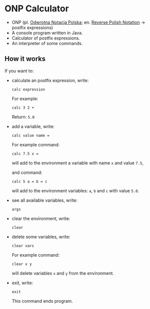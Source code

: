# ONP Calculator
- ONP (pl. [Odwrotna Notacja Polska](https://pl.wikipedia.org/wiki/Odwrotna_notacja_polska); en. [Reverse Polish Notation](https://en.wikipedia.org/wiki/Reverse_Polish_notation) -> postfix expressions)
- A console program written in Java. 
- Calculator of postfix expressions.
- An interpreter of some commands.

## How it works

If you want to:

 * calculate an postfix expression, write:
    ```
    calc expression
    ```
    For example:
    ```
    calc 3 2 +
    ```
    Return:
    `5.0` 
  
  * add a variable, write:
    ```
    calc value name =
    ```
    For example command:
    ```
    calc 7.5 x =
    ```
    will add to the environment a variable with name `x` and value `7.5`, 
    
    and command:
    ```
    calc 5 a = b = c
    ```
    will add to the environment variables: `a`, `b` and `c` with value `5.0`.
  
  * see all available variables, write:
    ```
    args
    ```
 * clear the environment, write:
    ```
    clear
    ```
 * delete some variables, write:
    ```
    clear vars
    ```
    For example command:
    ```
    clear x y
    ```
    will delete variables `x` and `y` from the environment.
  * exit, write:
    ```
    exit
    ```
    This command ends program.
